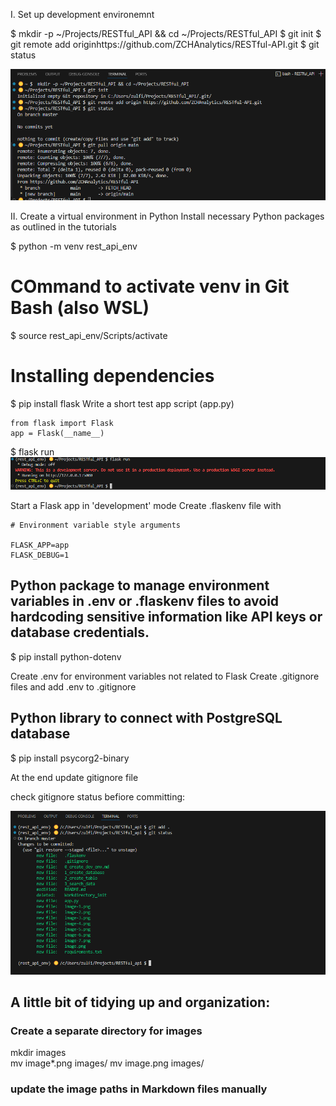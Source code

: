 I. Set up development environemnt 

$ mkdir -p ~/Projects/RESTful_API && cd ~/Projects/RESTful_API
$ git init
$ git remote add originhttps://github.com/ZCHAnalytics/RESTful-API.git
$ git status


![alt text](images/image.png)

II. Create a virtual environment in Python
Install necessary Python packages as outlined in the tutorials

$ python -m venv rest_api_env

# COmmand to activate venv in Git Bash (also  WSL)

$ source rest_api_env/Scripts/activate 
# Installing dependencies 
$ pip install flask
Write a short test app script (app.py)
```
from flask import Flask
app = Flask(__name__)
```

$ flask run 
![alt text](images/image-1.png)

Start a Flask app in 'development' mode
Create .flaskenv file with 
```
# Environment variable style arguments

FLASK_APP=app
FLASK_DEBUG=1
```
## Python package to manage environment variables in .env or .flaskenv files to avoid hardcoding sensitive information like API keys or database credentials.
$ pip install python-dotenv

Create .env for environment variables not related to Flask 
Create .gitignore files and add .env to .gitignore 

## Python library to connect with PostgreSQL database

$ pip install psycorg2-binary

At the end update gitignore file 

check gitignore status befiore committing:


![alt text](images/image-8.png)

## A little bit of tidying up and organization:
### Create a separate directory for images
mkdir images  
mv image*.png images/
mv image.png images/

### update the image paths in Markdown files manually
